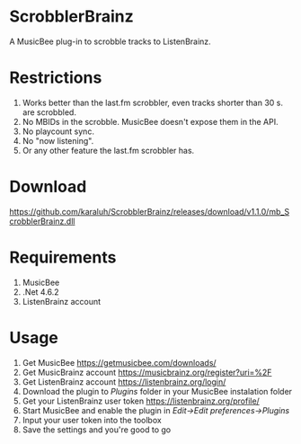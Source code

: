 # ScrobblerBrainz
A MusicBee plug-in to scrobble tracks to ListenBrainz.

# Restrictions
1. Works better than the last.fm scrobbler, even tracks shorter than 30 s. are scrobbled.
1. No MBIDs in the scrobble. MusicBee doesn't expose them in the API.
1. No playcount sync.
1. No "now listening".
1. Or any other feature the last.fm scrobbler has.

# Download
https://github.com/karaluh/ScrobblerBrainz/releases/download/v1.1.0/mb_ScrobblerBrainz.dll

# Requirements
1. MusicBee
1. .Net 4.6.2
1. ListenBrainz account

# Usage
1. Get MusicBee https://getmusicbee.com/downloads/
1. Get MusicBrainz account https://musicbrainz.org/register?uri=%2F
1. Get ListenBrainz account https://listenbrainz.org/login/
1. Download the plugin to *Plugins* folder in your MusicBee instalation folder
1. Get your ListenBrainz user token https://listenbrainz.org/profile/
1. Start MusicBee and enable the plugin in *Edit->Edit preferences->Plugins*
1. Input your user token into the toolbox
1. Save the settings and you're good to go
